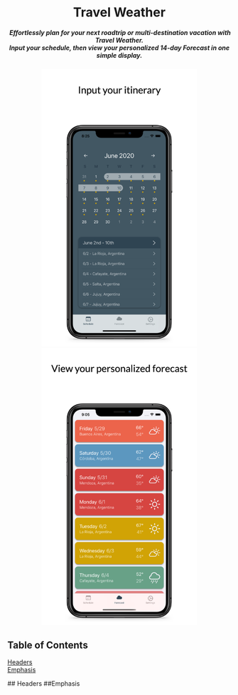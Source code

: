 <h1 align="center">Travel Weather</h1>

<h5 align="center">&nbsp;Effortlessly plan for your next roadtrip or multi-destination vacation with Travel Weather.<br />Input your schedule, then view your personalized 14-day Forecast in one simple display.</h5>

<p align="center"><img width="350" src="images/scheduleExampleImage.png"><img width="350" src="images/forecastExampleImage.png"> </p>


## Table of Contents  
[Headers](#headers)  
[Emphasis](#emphasis)  



<a name="headers"/>
## Headers

<a name="emphasis"/>
##Emphasis
